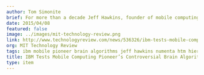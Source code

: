 ```yaml
---
author: Tom Simonite
brief: For more than a decade Jeff Hawkins, founder of mobile computing company Palm, has dedicated his time and fortune to a theory meant to explain the workings of the human brain, and provide a blueprint for a powerful new kind of artificial intelligence software.
date: 2015/04/08
featured: false
image: ../images/mit-technology-review.png
link: http://www.technologyreview.com/news/536326/ibm-tests-mobile-computing-pioneers-controversial-brain-algorithms/
org: MIT Technology Review
tags: ibm mobile pioneer brain algorithms jeff hawkins numenta htm hierarchical temporal memory
title: IBM Tests Mobile Computing Pioneer’s Controversial Brain Algorithms
type: item
---
```

